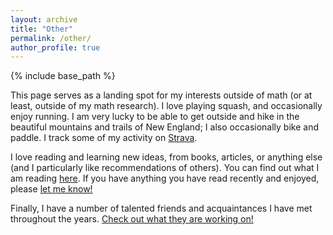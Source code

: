 ```yaml
---
layout: archive
title: "Other"
permalink: /other/
author_profile: true
---
```




{% include base_path %}

This page serves as a landing spot for my interests outside of math (or at least, outside of my math research). I love playing squash, and occasionally enjoy running.
I am very lucky to be able to get outside and hike in the beautiful mountains and trails of New England; I also occasionally bike and paddle. I track some of my activity on [Strava](https://www.strava.com/athletes/19579792).

I love reading and learning new ideas, from books, articles, or anything else (and I particularly like recommendations of others). You can find out what I am reading [here](/other/reading.md). If you have anything you have read recently and enjoyed, please [let me know!](mailto:samuel.tripp1@gmail.com)

Finally, I have a number of talented friends and acquaintances I have met throughout the years. [Check out what they are working on!](/other/projects.md)

